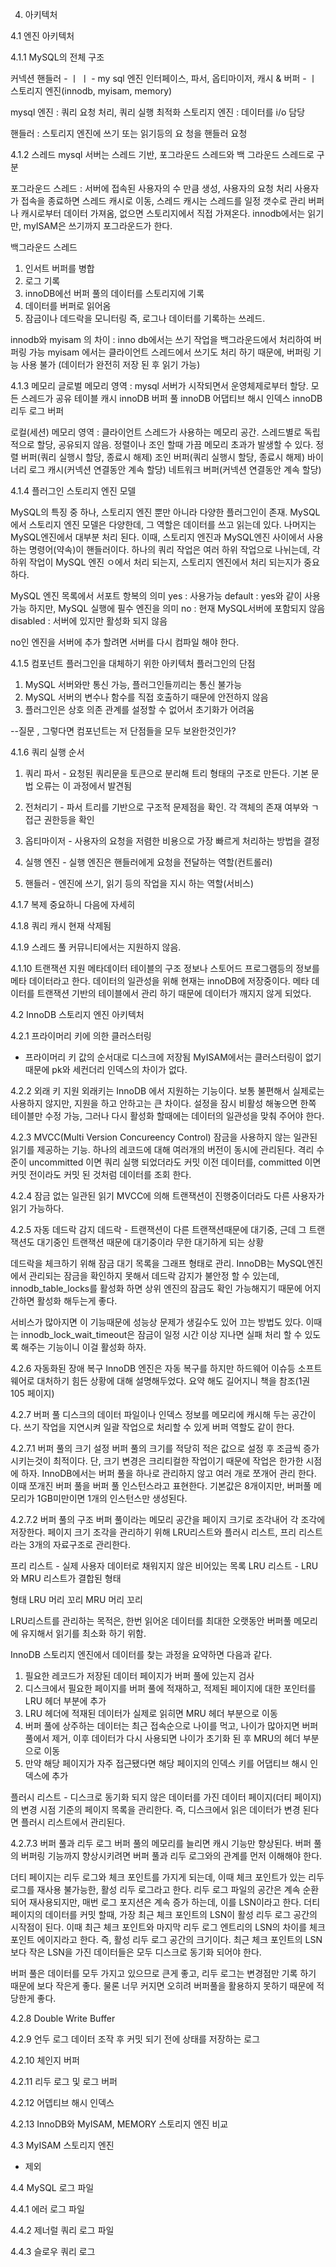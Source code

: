 4. 아키텍처

4.1 엔진 아키텍처

4.1.1 MySQL의 전체 구조

커넥션 핸들러							-
  	ㅣ								ㅣ - my sql 엔진
인터페이스, 파서, 옵티마이저, 캐시 & 버퍼		-
	ㅣ
스토리지 엔진(innodb, myisam, memory)

mysql 엔진 : 쿼리 요청 처리, 쿼리 실행 최적화
스토리지 엔진 : 데이터를 i/o 담당

핸들러 : 스토리지 엔진에 쓰기 또는 읽기등의 요 청을 핸들러 요청


4.1.2 스레드
mysql 서버는 스레드 기반, 포그라운드 스레드와 백 그라운드 스레드로 구분

포그라운드 스레드 : 서버에 접속된 사용자의 수 만큼 생성, 사용자의 요청 처리
사용자가 접속을 종료하면 스레드 캐시로 이동, 스레드 캐시는 스레드를 일정 갯수로 관리
버퍼나 캐시로부터 데이터 가져옴, 없으면 스토리지에서 직접 가져온다.
innodb에서는 읽기만, myISAM은 쓰기까지 포그라운드가 한다.

백그라운드 스레드
1. 인서트 버퍼를 병합
2. 로그 기록
3. innoDB에선 버퍼 풀의  데이터를 스토리지에 기록
4. 데이터를 버퍼로 읽어옴
5. 잠금이나 데드락을 모니터링
즉, 로그나 데이터를 기록하는 쓰레드.

innodb와 myisam 의 차이 : inno db에서는 쓰기 작업을 백그라운드에서 처리하여 버퍼링 가능
					myisam 에서는 클라이언트 스레드에서 쓰기도 처리 하기 때문에, 버퍼링 기능 사용 불가 (데이터가 완전히 저장 된 후 읽기 가능)


4.1.3 메모리
글로벌 메모리 영역 : mysql 서버가 시작되면서 운영체제로부터 할당. 모든 스레드가 공유
테이블 캐시
innoDB 버퍼 풀
innoDB 어댑티브 해시 인덱스
innoDB 리두 로그 버퍼

로컬(세션) 메모리 영역 : 클라이언트 스레드가 사용하는 메모리 공간.
스레드별로 독립적으로 할당, 공유되지 않음.
정렬이나 조인 할때 가끔 메모리 초과가 발생할 수 있다.
정렬 버퍼(쿼리 실행시 할당, 종료시 해제)
조인 버퍼(쿼리 실행시 할당, 종료시 해제)
바이너리 로그 캐시(커넥션 연결동안 계속 할당)
네트워크 버퍼(커넥션 연결동안 계속 할당)


4.1.4 플러그인 스토리지 엔진 모델

MySQL의 특징 중 하나, 스토리지 엔진 뿐만 아니라 다양한 플러그인이 존재.
MySQL에서 스토리지 엔진 모델은 다양한데, 그 역할은 데이터를 쓰고 읽는데 있다. 나머지는 MySQL엔진에서 대부분 처리 된다. 이때, 스토리지 엔진과 MySQL엔진 사이에서 사용하는 명령어(약속)이 핸들러이다.
하나의 쿼리 작업은 여러 하위 작업으로 나뉘는데, 각 하위 작업이 MySQL 엔진 ㅇ에서 처리 되는지, 스토리지 엔진에서 처리 되는지가 중요하다.

MySQL 엔진 목록에서 서포트 항복의 의미
yes : 사용가능
default : yes와 같이 사용 가능 하지만, MySQL 실행에 필수 엔진을 의미
no : 현재 MySQL서버에 포함되지 않음
disabled : 서버에 있지만 활성화 되지 않음

no인 엔진을 서버에 추가 할려면 서버를 다시 컴파일 해야 한다.

4.1.5 컴포넌트
플러그인을 대체하기 위한 아키텍처
플러그인의 단점
1. MySQL 서버와만 통신 가능, 플러그인들끼리는 통신 불가능
2. MySQL 서버의 변수나 함수를 직접 호출하기 때문에 안전하지 않음
3. 플러그인은 상호 의존 관계를 설정할 수 없어서 초기화가 어려움

--질문 , 그렇다면 컴포넌트는 저 단점들을 모두 보완한것인가?

4.1.6 쿼리 실행 순서
1. 쿼리 파서 - 요청된 쿼리문을 토큰으로 분리해 트리 형태의 구조로 만든다. 기본 문법 오류는 이 과정에서 발견됨

2. 전처리기 - 파서 트리를 기반으로 구조적 문제점을 확인. 각 객체의 존재 여부와 ㄱ접근 권한등을 확인

3. 옵티마이저 - 사용자의 요청을 저렴한 비용으로 가장 빠르게 처리하는 방법을 결정

4. 실행 엔진 - 실행 엔진은 핸들러에게 요청을 전달하는 역할(컨트롤러)

5. 핸들러 - 엔진에 쓰기, 읽기 등의 작업을 지시 하는 역할(서비스)

4.1.7 복제
중요하니 다음에 자세히

4.1.8 쿼리 캐시
현재 삭제됨

4.1.9 스레드 풀
커뮤니티에서는 지원하지 않음. 

4.1.10 트랜잭션 지원 메타데이터
테이블의 구조 정보나 스토어드 프로그램등의 정보를 메타 데이터라고 한다.
데이터의 일관성을 위해 현재는 innoDB에 저장중이다.
메타 데이터를 트랜잭션 기반의 테이블에서 관리 하기 때문에 데이터가 깨지지 않게 되었다.





4.2 InnoDB 스토리지 엔진 아키텍처

4.2.1 프라이머리 키에 의한 클러스터링
- 프라이머리 키 값의 순서대로 디스크에 저장됨
MyISAM에서는 클러스터링이 없기 때문에 pk와 세컨더리 인덱스의 차이가 없다.

4.2.2 외래 키 지원
외래키는 InnoDB 에서 지원하는 기능이다.
보통 불편해서 실제로는 사용하지 않지만, 지원을 하고 안하고는 큰 차이다.
설정을 잠시 비활성 해놓으면 한쪽 테이블만 수정 가능, 그러나 다시 활성화 할때에는 데이터의 일관성을 맞춰 주어야 한다.

4.2.3 MVCC(Multi Version Concureency Control)
잠금을 사용하지 않는 일관된 읽기를 제공하는 기능.
하나의 레코드에 대해 여러개의 버전이 동시에 관리된다.
격리 수준이 uncommitted 이면 쿼리 실행 되었더라도 커밋 이전 데이터를,
		committed 이면 커밋 전이라도 커밋 된 것처럼 데이터를 조회 한다.


4.2.4 잠금 없는 일관된 읽기
MVCC에 의해 트랜잭션이 진행중이더라도 다른 사용자가 읽기 가능하다.

4.2.5 자동 데드락 감지
데드락 - 트랜잭션이 다른 트랜잭션때문에 대기중, 근데 그 트랜잭션도 대기중인 트랜잭션 때문에 대기중이라 무한 대기하게 되는 상황

데드락을 체크하기 위해 잠금 대기 목록을 그래프 형태로 관리.
InnoDB는 MySQL엔진에서 관리되는 잠금을 확인하지 못해서 데드락 감지가 불안정 할 수 있는데, innodb_table_locks를 활성화 하면 상위 엔진의 잠금도 확인 가능해지기 때문에 어지간하면 활성화 해두는게 좋다.

서비스가 많아지면 이 기능때문에 성능상 문제가 생길수도 있어 끄는 방법도 있다. 이때는 innodb_lock_wait_timeout은 잠금이 일정 시간 이상 지나면 실패 처리 할 수 있도록 해주는 기능이니 이걸 활성화 하자.

4.2.6 자동화된 장애 복구
InnoDB 엔진은 자동 복구를 하지만 하드웨어 이슈등 소프트웨어로 대처하기 힘든 상황에 대해 설명해두었다. 요약 해도 길어지니 책을 참조(1권 105 페이지)

4.2.7 버퍼 풀
디스크의 데이터 파일이나 인덱스 정보를 메모리에 캐시해 두는 공간이다.
쓰기 작업을 지연시켜 일괄 작업으로 처리할 수 있게 버퍼 역할도 같이 한다.

4.2.7.1 버퍼 풀의 크기 설정
버퍼 풀의 크기를 적당히 적은 값으로 설정 후 조금씩 증가 시키는것이 최적이다.
단, 크기 변경은 크리티컬한 작업이기 때문에 작업은 한가한 시점에 하자.
InnoDB에서는 버퍼 풀을 하나로 관리하지 않고 여러 개로 쪼개어 관리 한다.
이때 쪼개진 버퍼 풀을 버퍼 풀 인스턴스라고 표현한다.
기본값은 8개이지만, 버퍼풀 메모리가 1GB미만이면 1개의 인스턴스만 생성된다.

4.2.7.2 버퍼 풀의 구조
버퍼 풀이라는 메모리 공간을 페이지 크기로 조각내어 각 조각에 저장한다.
페이지 크기 조각을 관리하기 위해 LRU리스트와 플러시 리스트, 프리 리스트라는 3개의 자료구조로 관리한다.

프리 리스트 - 실제 사용자 데이터로 채워지지 않은 비어있는 목록
LRU 리스트 - LRU와 MRU 리스트가 결합된 형태

형태
	LRU 	머리
		꼬리
	MRU	머리
		꼬리

LRU리스트를 관리하는 목적은, 한번 읽어온 데이터를 최대한 오랫동안 버퍼풀 메모리에 유지해서 읽기를 최소화 하기 위함.

InnoDB 스토리지 엔진에서 데이터를 찾는 과정을 요약하면 다음과 같다.
1. 필요한 레코드가 저장된 데이터 페이지가 버퍼 풀에 있는지 검사
2. 디스크에서 필요한 페이지를 버퍼 풀에 적재하고, 적제된 페이지에 대한 포인터를 LRU 헤더 부분에 추가
3. LRU 헤더에 적재된 데이터가 실제로 읽히면 MRU 헤더 부분으로 이동
4. 버퍼 풀에 상주하는 데이터는 최근 접속순으로 나이를 먹고, 나이가 많아지면 버퍼 풀에서 제거, 이후 데이터가 다시 사용되면 나이가 초기화 된 후 MRU의 헤더 부분으로 이동
5. 만약 해당 페이지가 자주 접근됐다면 해당 페이지의 인덱스 키를 어댑티브 해시 인덱스에 추가

플러시 리스트 - 디스크로 동기화 되지 않은 데이터를 가진 데이터 페이지(더티 페이지)의 변경 시점 기준의 페이지 목록을 관리한다. 즉, 디스크에서 읽은 데이터가 변경 된다면 플러시 리스트에서 관리된다.


4.2.7.3 버퍼 풀과 리두 로그
버퍼 풀의 메모리를 늘리면 캐시 기능만 향상된다. 버퍼 풀의 버퍼링 기능까지 향상시키려면 버퍼 풀과 리두 로그와의 관계를 먼저 이해해야 한다.

더티 페이지는 리두 로그와 체크 포인트를 가지게 되는데, 이때 체크 포인트가 있는 리두 로그를 재사용 불가능한, 활성 리두 로그라고 한다.
리두 로그 파일의 공간은 계속 순환되어 재사용되지만, 매번 로그 포지션은 계속 증가 하는데, 이를 LSN이라고 한다. 
더티 페이지의 데이터를 커밋 할때, 가장 최근 체크 포인트의 LSN이 활성 리두 로그 공간의 시작점이 된다. 이때 최근 체크 포인트와 마지막 리두 로그 엔트리의 LSN의 차이를 체크 포인트 에이지라고 한다. 즉, 활성 리두 로그 공간의 크기이다.
최근 체크 포인트의 LSN보다 작은 LSN을 가진 데이터들은 모두 디스크로 동기화 되어야 한다.

버퍼 풀은 데이터를 모두 가지고 있으므로 큰게 좋고, 리두 로그는 변경점만 기록 하기 때문에 보다 작은게 좋다. 물론 너무 커지면 오히려 버퍼풀을 활용하지 못하기 때문에 적당한게 좋다.




4.2.8 Double Write Buffer

4.2.9 언두 로그
데이터 조작 후 커밋 되기 전에 상태를 저장하는 로그

4.2.10 체인지 버퍼

4.2.11 리두 로그 및 로그 버퍼

4.2.12 어뎁티브 해시 인덱스

4.2.13 InnoDB와 MyISAM, MEMORY 스토리지 엔진 비교

4.3 MyISAM 스토리지 엔진
- 제외

4.4 MySQL 로그 파일

4.4.1 에러 로그 파일

4.4.2 제너럴 쿼리 로그 파일

4.4.3 슬로우 쿼리 로그




